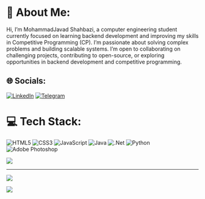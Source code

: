 # 💫 About Me:
Hi, I’m MohammadJavad Shahbazi, a computer engineering student currently focused on learning backend development and improving my skills in Competitive Programming (CP). I’m passionate about solving complex problems and building scalable systems. I’m open to collaborating on challenging projects, contributing to open-source, or exploring opportunities in backend development and competitive programming.

## 🌐 Socials:
[![LinkedIn](https://img.shields.io/badge/LinkedIn-%230077B5.svg?logo=linkedin&logoColor=white)](https://linkedin.com/in/mohammadjavad0-shahbazi) 
[![Telegram](https://img.shields.io/badge/Telegram-2CA5E0.svg?logo=telegram&logoColor=white)](https://t.me/mojavadsh)
<!--[![Instagram](https://img.shields.io/badge/Instagram-E4405F.svg?logo=instagram&logoColor=white)](https://instagram.com/_.mshahbazi._)-->


# 💻 Tech Stack:
![HTML5](https://img.shields.io/badge/html5-%23E34F26.svg?style=for-the-badge&logo=html5&logoColor=white) ![CSS3](https://img.shields.io/badge/css3-%231572B6.svg?style=for-the-badge&logo=css3&logoColor=white) ![JavaScript](https://img.shields.io/badge/javascript-%23323330.svg?style=for-the-badge&logo=javascript&logoColor=%23F7DF1E) ![Java](https://img.shields.io/badge/java-%23ED8B00.svg?style=for-the-badge&logo=openjdk&logoColor=white) ![.Net](https://img.shields.io/badge/.NET-5C2D91?style=for-the-badge&logo=.net&logoColor=white)
 ![Python](https://img.shields.io/badge/python-3670A0?style=for-the-badge&logo=python&logoColor=ffdd54) ![Adobe Photoshop](https://img.shields.io/badge/adobe%20photoshop-%2331A8FF.svg?style=for-the-badge&logo=adobe%20photoshop&logoColor=white)
<!--# 📊 GitHub Stats:
![](https://github-readme-stats.vercel.app/api?username=MoJavadSh&theme=vue-dark&hide_border=false&include_all_commits=true&count_private=false)<br/>-->
![](https://github-readme-stats.vercel.app/api/top-langs/?username=MoJavadSh&theme=vue-dark&hide_border=false&include_all_commits=true&count_private=false&layout=compact)

---
[![](https://visitcount.itsvg.in/api?id=MoJavadSh&icon=8&color=0)](https://visitcount.itsvg.in)

[![](https://github-readme-streak-stats.herokuapp.com?user=mojavadsh&theme=onedark&hide_border=true)](https://git.io/streak-stats)
